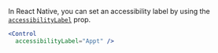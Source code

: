 In React Native, you can set an accessibility label by using the [`accessibilityLabel`](https://reactnative.dev/docs/accessibility#accessibilitylabel) prop.

```jsx
<Control
  accessibilityLabel="Appt" />
```
